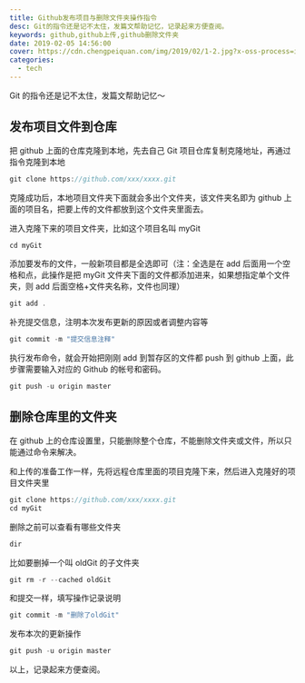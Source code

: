 ```yaml
---
title: Github发布项目与删除文件夹操作指令
desc: Git的指令还是记不太住，发篇文帮助记忆，记录起来方便查阅。
keywords: github,github上传,github删除文件夹
date: 2019-02-05 14:56:00
cover: https://cdn.chengpeiquan.com/img/2019/02/1-2.jpg?x-oss-process=image/interlace,1
categories:
  - tech
---
```


Git 的指令还是记不太住，发篇文帮助记忆～

## 发布项目文件到仓库

把 github 上面的仓库克隆到本地，先去自己 Git 项目仓库复制克隆地址，再通过指令克隆到本地

```javascript
git clone https://github.com/xxx/xxxx.git
```

克隆成功后，本地项目文件夹下面就会多出个文件夹，该文件夹名即为 github 上面的项目名，把要上传的文件都放到这个文件夹里面去。

进入克隆下来的项目文件夹，比如这个项目名叫 myGit

```javascript
cd myGit
```

添加要发布的文件，一般新项目都是全选即可（注：全选是在 add 后面用一个空格和点，此操作是把 myGit 文件夹下面的文件都添加进来，如果想指定单个文件夹，则 add 后面空格+文件夹名称，文件也同理）

```javascript
git add .
```

补充提交信息，注明本次发布更新的原因或者调整内容等

```javascript
git commit -m "提交信息注释"
```

执行发布命令，就会开始把刚刚 add 到暂存区的文件都 push 到 github 上面，此步骤需要输入对应的 Github 的帐号和密码。

```javascript
git push -u origin master
```

## 删除仓库里的文件夹

在 github 上的仓库设置里，只能删除整个仓库，不能删除文件夹或文件，所以只能通过命令来解决。

和上传的准备工作一样，先将远程仓库里面的项目克隆下来，然后进入克隆好的项目文件夹里

```javascript
git clone https://github.com/xxx/xxxx.git
cd myGit
```

删除之前可以查看有哪些文件夹

```javascript
dir
```

比如要删掉一个叫 oldGit 的子文件夹

```javascript
git rm -r --cached oldGit
```

和提交一样，填写操作记录说明

```javascript
git commit -m "删除了oldGit"
```

发布本次的更新操作

```javascript
git push -u origin master
```

以上，记录起来方便查阅。
